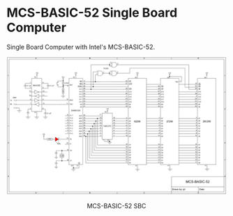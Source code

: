 # MCS-BASIC-52 Single Board Computer
Single Board Computer with Intel's MCS-BASIC-52.
<p align="center"><img src="/images/MCS-BASIC-52 SBC.png"/>
<p align="center">MCS-BASIC-52 SBC</p><br>

